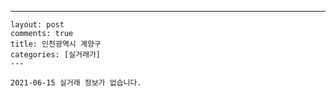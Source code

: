---
    layout: post
    comments: true
    title: 인천광역시 계양구
    categories: [실거래가]
    ---

    2021-06-15 실거래 정보가 없습니다.

    